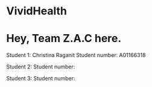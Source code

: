 # VividHealth

# Hey, Team Z.A.C here.

Student 1: Christina Raganit
Student number: A01166318

Student 2:
Student number:

Student 3:
Student number: